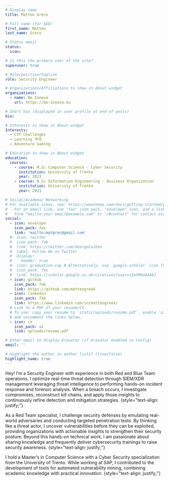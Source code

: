 ```yaml
---
# Display name
title: Matteo Greco

# Full name (for SEO)
first_name: Matteo
last_name: Greco

# Status emoji
status:
  icon: 

# Is this the primary user of the site?
superuser: true

# Role/position/tagline
role: Security Engineer

# Organizations/Affiliations to show in About widget
organizations:
  - name: Be Innova
    url: https://be-innova.eu

# Short bio (displayed in user profile at end of posts)
bio: 

# Interests to show in About widget
Interests:
  - CTF Challenges
  - Learning 中文
  - Adventure Gaming

# Education to show in About widget
education:
  courses:
    - course: M.Sc Computer Science - Cyber Security
      institution: University of Trento
      year: 2023
    - course: B.Sc Information Engineering - Business Organization
      institution: University of Trento
      year: 2021

# Social/Academic Networking
# For available icons, see: https://wowchemy.com/docs/getting-started/page-builder/#icons
#   For an email link, use "fas" icon pack, "envelope" icon, and a link in the
#   form "mailto:your-email@example.com" or "/#contact" for contact widget.
social:
  - icon: envelope
    icon_pack: fas
    link: 'mailto:matgrec@gmail.com'
  #- icon: twitter
  #  icon_pack: fab
  #  link: https://twitter.com/GeorgeCushen
  #  label: Follow me on Twitter
  #  display:
  #    header: true
  #- icon: graduation-cap # Alternatively, use `google-scholar` icon from `ai` icon pack
  #  icon_pack: fas
  #  link: https://scholar.google.co.uk/citations?user=sIwtMXoAAAAJ
  - icon: github
    icon_pack: fab
    link: https://github.com/matteogreek
  - icon: linkedin
    icon_pack: fab
    link: https://www.linkedin.com/in/matteogreek/
  # Link to a PDF of your resume/CV.
  # To use: copy your resume to `static/uploads/resume.pdf`, enable `ai` icons in `params.yaml`,
  # and uncomment the lines below.
  - icon: cv
    icon_pack: ai
    link: uploads/resume.pdf

# Enter email to display Gravatar (if Gravatar enabled in Config)
email: ''

# Highlight the author in author lists? (true/false)
highlight_name: true
---
```


Hey! I’m a Security Engineer with experience in both Red and Blue Team operations. I optimize real-time threat detection through SIEM/XDR management leveraging threat intelligence to performing hands-on incident response and forensic analysis. When a breach occurs, I investigate compromises, reconstruct kill chains, and apply those insights to continuously refine detection and mitigation strategies.
{style="text-align: justify;"}

As a Red Team specialist, I challenge security defenses by emulating real-world adversaries and conducting targeted penetration tests. By thinking like a threat actor, I uncover vulnerabilities before they can be exploited, providing organizations with actionable insights to strengthen their security posture. Beyond this hands-on technical work, I am passionate about sharing knowledge and frequently deliver cybersecurity trainings to raise security awareness.
{style="text-align: justify;"}

I hold a Master’s in Computer Science with a Cyber Security specialization from the University of Trento. While working at SAP, I contributed to the development of tools for automated vulnerability mining, combining academic knowledge with practical innovation.
{style="text-align: justify;"}
